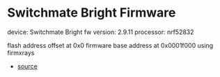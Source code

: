 # Switchmate Bright Firmware

device: Switchmate Bright
fw version: 2.9.11
processor: nrf52832

flash address offset at 0x0
firmware base address at 0x0001f000 using firmxrays

- [source](https://github.com/valkjsaaa/switchmate-firmwares)
